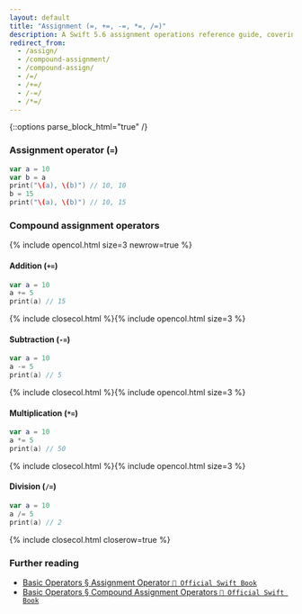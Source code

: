 ```yaml
---
layout: default
title: "Assignment (=, +=, -=, *=, /=)"
description: A Swift 5.6 assignment operations reference guide, covering assignment and compound assignment.
redirect_from:
  - /assign/
  - /compound-assignment/
  - /compound-assign/
  - /=/
  - /+=/
  - /-=/
  - /*=/
---
```

{::options parse_block_html="true" /}

### Assignment operator (`=`)

```swift
var a = 10
var b = a
print("\(a), \(b)") // 10, 10
b = 15
print("\(a), \(b)") // 10, 15
```

### Compound assignment operators

{% include opencol.html size=3 newrow=true %}

#### Addition (`+=`)

```swift
var a = 10
a += 5
print(a) // 15
```

{% include closecol.html %}{% include opencol.html size=3 %}

#### Subtraction (`-=`)

```swift
var a = 10
a -= 5
print(a) // 5
```

{% include closecol.html %}{% include opencol.html size=3 %}

#### Multiplication (`*=`)

```swift
var a = 10
a *= 5
print(a) // 50
```

{% include closecol.html %}{% include opencol.html size=3 %}

#### Division (`/=`)

```swift
var a = 10
a /= 5
print(a) // 2
```

{% include closecol.html closerow=true %}

### Further reading

* [Basic Operators § Assignment Operator `📖 Official Swift Book`](https://docs.swift.org/swift-book/LanguageGuide/BasicOperators.html#ID62)
* [Basic Operators § Compound Assignment Operators `📖 Official Swift Book`](https://docs.swift.org/swift-book/LanguageGuide/BasicOperators.html#ID69)
